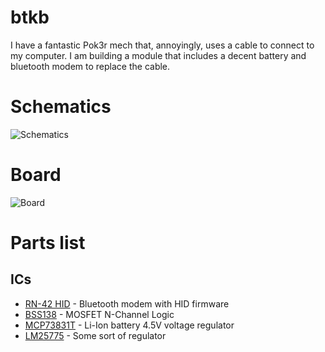 # btkb

I have a fantastic Pok3r mech that, annoyingly, uses a cable to connect to my computer. I am building a module that includes a decent battery and bluetooth modem to replace the cable.

# Schematics
![Schematics](https://raw.githubusercontent.com/HokieGeek/btkb/btkb.png)

# Board
![Board](https://raw.githubusercontent.com/HokieGeek/btkb/btkb.brd.png)

# Parts list
## ICs
- [RN-42 HID](http://cdn.sparkfun.com/datasheets/Wireless/Bluetooth/BlueSMiRF-ChipAnt-v16.pdf) - Bluetooth modem with HID firmware
- [BSS138](https://www.fairchildsemi.com/datasheets/BS/BSS138.pdf) - MOSFET N-Channel Logic
- [MCP73831T](https://www.sparkfun.com/datasheets/Prototyping/Batteries/MCP73831T.pdf) - Li-Ion battery 4.5V voltage regulator
- [LM25775]() - Some sort of regulator
